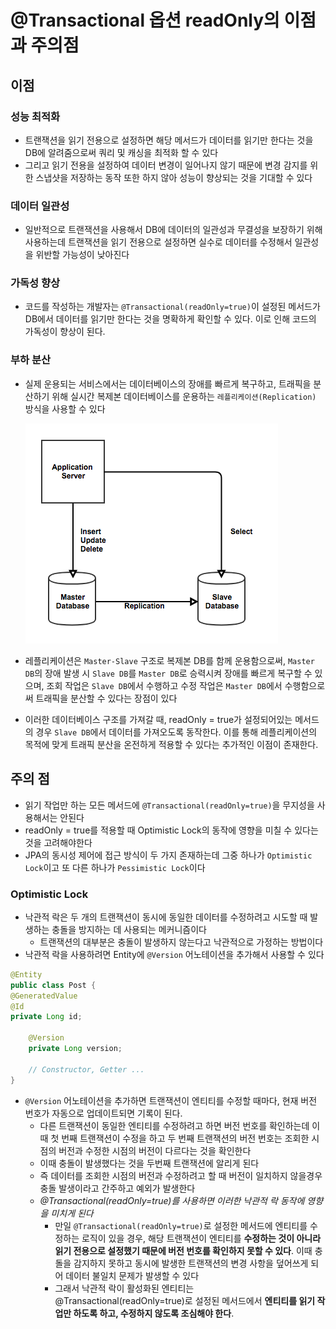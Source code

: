# @Transactional 옵션 readOnly의 이점과 주의점
## 이점

### 성능 최적화

- 트랜잭션을 읽기 전용으로 설정하면 해당 메서드가 데이터를 읽기만 한다는 것을 DB에 알려줌으로써 쿼리 및 캐싱을 최적화 할 수 있다
- 그리고 읽기 전용을 설정하여 데이터 변경이 일어나지 않기 때문에 변경 감지를 위한 스냅샷을 저장하는 동작 또한 하지 않아 성능이 향상되는 것을 기대할 수 있다

### 데이터 일관성

- 일반적으로 트랜잭션을 사용해서 DB에 데이터의 일관성과 무결성을 보장하기 위해 사용하는데 트랜잭션을 읽기 전용으로 설정하면 실수로 데이터를 수정해서 일관성을 위반할 가능성이 낮아진다

### 가독성 향상

- 코드를 작성하는 개발자는 `@Transactional(readOnly=true)`이 설정된 메서드가 DB에서 데이터를 읽기만 한다는 것을 명확하게 확인할 수 있다. 이로 인해 코드의 가독성이 향상이 된다.

### 부하 분산

- 실제 운용되는 서비스에서는 데이터베이스의 장애를 빠르게 복구하고, 트래픽을 분산하기 위해 실시간 복제본 데이터베이스를 운용하는 `레플리케이션(Replication)` 방식을 사용할 수 있다

    ![spring_data_jpa_2_3](/assets/img/chpater2/jpa/jpa_2_3.png)

- 레플리케이션은 `Master-Slave` 구조로 복제본 DB를 함께 운용함으로써, `Master DB`의 장애 발생 시 `Slave DB`를 `Master DB`로 승력시켜 장애를 빠르게 복구할 수 있으며, 조회 작업은 `Slave DB`에서 수행하고 수정 작업은 `Master DB`에서 수행함으로써 트래픽을 분산할 수 있다는 장점이 있다
- 이러한 데이터베이스 구조를 가져갈 때, readOnly = true가 설정되어있는 메서드의 경우 `Slave DB`에서 데이터를 가져오도록 동작한다. 이를 통해 레플리케이션의 목적에 맞게 트래픽 분산을 온전하게 적용할 수 있다는 추가적인 이점이 존재한다.

## 주의 점

- 읽기 작업만 하는 모든 메서드에 `@Transactional(readOnly=true)`을 무지성을 사용해서는 안된다
- readOnly = true를 적용할 때 Optimistic Lock의 동작에 영향을 미칠 수 있다는 것을 고려해야한다
- JPA의 동시성 제어에 접근 방식이 두 가지 존재하는데 그중 하나가 `Optimistic Lock`이고 또 다른 하나가 `Pessimistic Lock`이다

### Optimistic Lock

- 낙관적 락은 두 개의 트랜잭션이 동시에 동일한 데이터를 수정하려고 시도할 때 발생하는 충돌을 방지하는 데 사용되는 메커니즘이다
    - 트랜잭션의 대부분은 충돌이 발생하지 않는다고 낙관적으로 가정하는 방법이다
- 낙관적 락을 사용하려면 Entity에 `@Version` 어노테이션을 추가해서 사용할 수 있다

```java
@Entity
public class Post {
@GeneratedValue
@Id
private Long id;

    @Version
    private Long version;
    
    // Constructor, Getter ...
}
```

- `@Version` 어노테이션을 추가하면 트랜잭션이 엔티티를 수정할 때마다, 현재 버전 번호가 자동으로 업데이트되면 기록이 된다.
    - 다른 트랜잭션이 동일한 엔티티를 수정하려고 하면 버전 번호를 확인하는데 이때 첫 번째 트랜잭션이 수정을 하고 두 번째 트랜잭션의 버전 번호는 조회한 시점의 버전과 수정한 시점의 버전이 다르다는 것을 확인한다
    - 이때 충돌이 발생했다는 것을 두번째 트랜잭션에 알리게 된다
    - 즉 데이터를 조회한 시점의 버전과 수정하려고 할 때 버전이 일치하지 않을경우 충돌 발생이라고 간주하고 예외가 발생한다
    - *@Transactional(readOnly=true)를 사용하면 이러한 낙관적 락 동작에 영향을 미치게 된다*
        - 만일 `@Transactional(readOnly=true)`로 설정한 메서드에 엔티티를 수정하는 로직이 있을 경우, 해당 트랜잭션이 엔티티를 **수정하는 것이 아니라 읽기 전용으로 설정했기 때문에 버전 번호를 확인하지 못할 수 있다**. 이때 충돌을 감지하지 못하고 동시에 발생한 트랜잭션의 변경 사항을 덮어쓰게 되어 데이터 불일치 문제가 발생할 수 있다
        - 그래서 낙관적 락이 활성화된 엔티티는 @Transactional(readOnly=true)로 설정된 메서드에서 **엔티티를 읽기 작업만 하도록 하고, 수정하지 않도록 조심해야 한다**.
